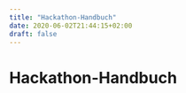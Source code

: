 ```yaml
---
title: "Hackathon-Handbuch"
date: 2020-06-02T21:44:15+02:00
draft: false
---
```


# Hackathon-Handbuch
